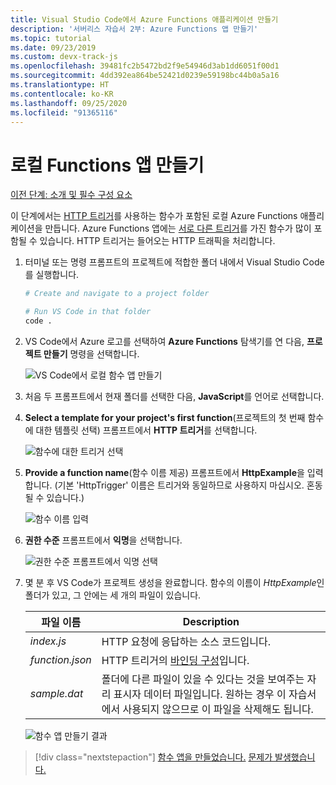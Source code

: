 ```yaml
---
title: Visual Studio Code에서 Azure Functions 애플리케이션 만들기
description: '서버리스 자습서 2부: Azure Functions 앱 만들기'
ms.topic: tutorial
ms.date: 09/23/2019
ms.custom: devx-track-js
ms.openlocfilehash: 39481fc2b5472bd2f9e54946d3ab1dd6051f00d1
ms.sourcegitcommit: 4dd392ea864be52421d0239e59198bc44b0a5a16
ms.translationtype: HT
ms.contentlocale: ko-KR
ms.lasthandoff: 09/25/2020
ms.locfileid: "91365116"
---
```

# <a name="create-the-local-functions-app"></a>로컬 Functions 앱 만들기

[이전 단계: 소개 및 필수 구성 요소](tutorial-vscode-serverless-node-01.md)

이 단계에서는 [HTTP 트리거](/azure/azure-functions/functions-reference-node#http-triggers-and-bindings)를 사용하는 함수가 포함된 로컬 Azure Functions 애플리케이션을 만듭니다. Azure Functions 앱에는 [서로 다른 트리거](/azure/azure-functions/functions-triggers-bindings)를 가진 함수가 많이 포함될 수 있습니다. HTTP 트리거는 들어오는 HTTP 트래픽을 처리합니다.

1. 터미널 또는 명령 프롬프트의 프로젝트에 적합한 폴더 내에서 Visual Studio Code를 실행합니다.

    ```bash
    # Create and navigate to a project folder

    # Run VS Code in that folder
    code .
    ```

1. VS Code에서 Azure 로고를 선택하여 **Azure Functions** 탐색기를 연 다음, **프로젝트 만들기** 명령을 선택합니다.

    ![VS Code에서 로컬 함수 앱 만들기](media/functions-extension/create-function-app-project.png)

1. 처음 두 프롬프트에서 현재 폴더를 선택한 다음, **JavaScript**를 언어로 선택합니다.

1. **Select a template for your project's first function**(프로젝트의 첫 번째 함수에 대한 템플릿 선택) 프롬프트에서 **HTTP 트리거**를 선택합니다.

    ![함수에 대한 트리거 선택](media/functions-extension/create-function-choose-template.png)

1. **Provide a function name**(함수 이름 제공) 프롬프트에서 **HttpExample**을 입력합니다. (기본 'HttpTrigger' 이름은 트리거와 동일하므로 사용하지 마십시오. 혼동될 수 있습니다.)

    ![함수 이름 입력](media/functions-extension/create-function-name.png)

1. **권한 수준** 프롬프트에서 **익명**을 선택합니다.

    ![ `권한 수준` 프롬프트에서 `익명` 선택](media/functions-extension/create-function-anonymous-auth.png)

1. 몇 분 후 VS Code가 프로젝트 생성을 완료합니다. 함수의 이름이 *HttpExample*인 폴더가 있고, 그 안에는 세 개의 파일이 있습니다.

    | 파일 이름 | Description |
    | --- | --- |
    | *index.js* |  HTTP 요청에 응답하는 소스 코드입니다. |
    | *function.json* | HTTP 트리거의 [바인딩 구성](/azure/azure-functions/functions-triggers-bindings)입니다. |
    | *sample.dat* | 폴더에 다른 파일이 있을 수 있다는 것을 보여주는 자리 표시자 데이터 파일입니다. 원하는 경우 이 자습서에서 사용되지 않으므로 이 파일을 삭제해도 됩니다. |

    ![함수 앱 만들기 결과](media/functions-extension/create-function-app-results.png)

> [!div class="nextstepaction"]
> [함수 앱을 만들었습니다.](tutorial-vscode-serverless-node-03.md) [문제가 발생했습니다.](https://www.research.net/r/PWZWZ52?tutorial=node-deployment-azurefunctions&step=create-app)